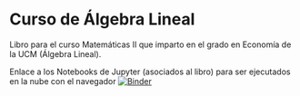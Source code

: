 # Curso de Álgebra Lineal
Libro para el curso Matemáticas II que imparto en el grado en Economía de la UCM (Álgebra Lineal).

Enlace a los Notebooks de Jupyter (asociados al libro) para ser ejecutados en la nube con el navegador [![Binder](https://mybinder.org/badge_logo.svg)](https://mybinder.org/v2/gh/mbujosab/nacal-jupyter-notebooks/master)
